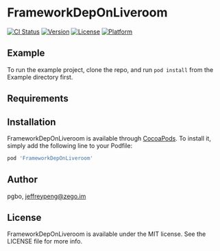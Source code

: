 # FrameworkDepOnLiveroom

[![CI Status](https://img.shields.io/travis/pgbo/FrameworkDepOnLiveroom.svg?style=flat)](https://travis-ci.org/pgbo/FrameworkDepOnLiveroom)
[![Version](https://img.shields.io/cocoapods/v/FrameworkDepOnLiveroom.svg?style=flat)](https://cocoapods.org/pods/FrameworkDepOnLiveroom)
[![License](https://img.shields.io/cocoapods/l/FrameworkDepOnLiveroom.svg?style=flat)](https://cocoapods.org/pods/FrameworkDepOnLiveroom)
[![Platform](https://img.shields.io/cocoapods/p/FrameworkDepOnLiveroom.svg?style=flat)](https://cocoapods.org/pods/FrameworkDepOnLiveroom)

## Example

To run the example project, clone the repo, and run `pod install` from the Example directory first.

## Requirements

## Installation

FrameworkDepOnLiveroom is available through [CocoaPods](https://cocoapods.org). To install
it, simply add the following line to your Podfile:

```ruby
pod 'FrameworkDepOnLiveroom'
```

## Author

pgbo, jeffreypeng@zego.im

## License

FrameworkDepOnLiveroom is available under the MIT license. See the LICENSE file for more info.
